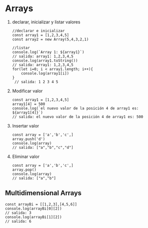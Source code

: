 # Arrays

1. declarar, inicializar y listar valores

    ```JS
    //declarar e inicializar
    const array1 = [1,2,3,4,5]
    const array2 = new Array(5,4,3,2,1)

    //listar
    console.log(`Array 1: ${array1}`)
    // salida: array1: 1,2,3,4,5
    console.log(array1.toString())
    // salida: array1: 1,2,3,4,5
    for(let i=0; i < array1.length; i++){
        console.log(array1[i])
    }
     // salida: 1 2 3 4 5
    ```

2. Modificar valor

    ```JS
    const array1 = [1,2,3,4,5]
    array1[4] = 500
    console.log(`el nuevo valor de la posición 4 de array1 es: ${array1[4]}`)
    // salida: el nuevo valor de la posición 4 de array1 es: 500
    ```

3. Insertar valor

    ```JS
    const array = ['a','b','c',]
    array.push('d')
    console.log(array)
    // salida: ["a","b","c","d"]
    ```

4. Eliminar valor

    ```JS
    const array = ['a','b','c',]
    array.pop()
    console.log(array)
    // salida: ["a","b"]
    ```

## Multidimensional Arrays

```JS
const arrayBi = [[1,2,3],[4,5,6]]
console.log(arrayBi[0][2])
// salida: 3
console.log(arrayBi[1][2])
// salida: 6
```
